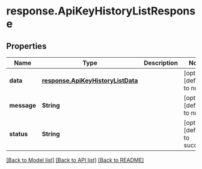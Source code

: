 # response.ApiKeyHistoryListResponse
## Properties

| Name | Type | Description | Notes |
|------------ | ------------- | ------------- | -------------|
| **data** | [**response.ApiKeyHistoryListData**](response.ApiKeyHistoryListData.md) |  | [optional] [default to null] |
| **message** | **String** |  | [optional] [default to null] |
| **status** | **String** |  | [optional] [default to success] |

[[Back to Model list]](../README.md#documentation-for-models) [[Back to API list]](../README.md#documentation-for-api-endpoints) [[Back to README]](../README.md)


